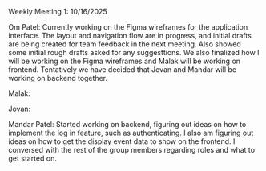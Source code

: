 Weekly Meeting 1: 10/16/2025

Om Patel: Currently working on the Figma wireframes for the application interface. The layout and navigation flow are in progress, and initial drafts are being created for team feedback in the next meeting. Also showed some initial rough drafts asked for any suggesttions. We also finalized how I will be working on the Figma wireframes and Malak will be working on frontend. Tentatively we have decided that Jovan and Mandar will be working on backend together.

Malak:

Jovan:

Mandar Patel: Started working on backend, figuring out ideas on how to implement the log in feature, such as authenticating. I also am figuring out ideas on how to get the display event data to show on the frontend. I conversed with the rest of the group members regarding roles and what to get started on.